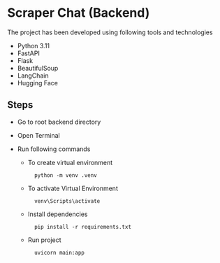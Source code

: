 # Scraper Chat (Backend)

The project has been developed using following tools and technologies
- Python 3.11
- FastAPI
- Flask
- BeautifulSoup
- LangChain
- Hugging Face


## Steps

- Go to root backend directory

- Open Terminal

- Run following commands

    - To create virtual environment

            python -m venv .venv 

    - To activate Virtual Environment

            venv\Scripts\activate

    - Install dependencies

            pip install -r requirements.txt

    - Run project

            uvicorn main:app